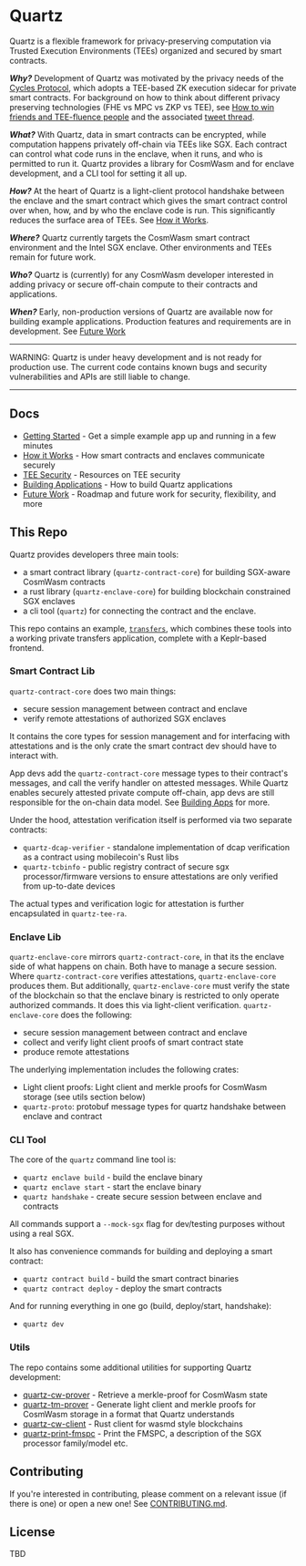 # Quartz

Quartz is a flexible framework for privacy-preserving computation via Trusted Execution
Environments (TEEs) organized and secured by smart contracts.

_**Why?**_ Development of Quartz was motivated by the privacy needs of the [Cycles Protocol][cycles],
which adopts a TEE-based ZK execution sidecar for private smart contracts. 
For background on how to think about different privacy preserving
technologies (FHE vs MPC vs ZKP vs TEE), see [How to win friends and TEE-fluence
people][how_to_win_friends_talk] and the associated [tweet
thread][how_to_win_friends_thread].

_**What?**_ With Quartz, data in smart contracts can be encrypted, while computation happens
privately off-chain via TEEs like SGX. Each contract can control what code runs in the
enclave, when it runs, and who is permitted to run it. Quartz provides
a library for CosmWasm and for enclave development, and a CLI tool for setting
it all up.

_**How?**_ At the heart of Quartz is a light-client protocol handshake between the enclave and the
smart contract which gives the smart contract control over when, how, and by who
the enclave code is run. This significantly reduces the surface area of TEEs.
See [How it Works][how_it_works].

_**Where?**_ Quartz currently targets the CosmWasm smart contract environment and the Intel SGX enclave. 
Other environments and TEEs remain for future work.

_**Who?**_ Quartz is (currently) for any CosmWasm developer interested in adding privacy or secure off-chain compute to their contracts and applications.

_**When?**_ Early, non-production versions of Quartz are available now for building
example applications. Production features and requirements are in development.
See [Future Work][future_work]

---

WARNING: Quartz is under heavy development and is not ready for production use.
The current code contains known bugs and security vulnerabilities and APIs are still liable to change.

---

## Docs

- [Getting Started][getting_started] - Get a simple example app up and running in a few minutes
- [How it Works][how_it_works] - How smart contracts and enclaves communicate securely
- [TEE Security][tees] - Resources on TEE security 
- [Building Applications][building_apps] - How to build Quartz applications
- [Future Work][future_work] - Roadmap and future work for security, flexibility, and
  more

## This Repo

Quartz provides developers three main tools:

- a smart contract library (`quartz-contract-core`) for building SGX-aware CosmWasm contracts
- a rust library (`quartz-enclave-core`) for building blockchain constrained SGX enclaves
- a cli tool (`quartz`) for connecting the contract and the enclave.

This repo contains an example, [`transfers`](/examples/transfers), which combines these
tools into a working private transfers application, complete with a Keplr-based
frontend.

### Smart Contract Lib

`quartz-contract-core` does two main things:

- secure session management between contract and enclave
- verify remote attestations of authorized SGX enclaves

It contains the core types for session management and for interfacing with attestations
and is the only crate the smart contract dev should have to interact with. 

App devs add the `quartz-contract-core` message types to their contract's messages, 
and call the verify handler on attested messages. While Quartz enables 
securely attested private compute off-chain, app devs are still responsible 
for the on-chain data model. See [Building Apps](/docs/building_apps.md) for more.

Under the hood, attestation verification itself is performed via two separate contracts:

- `quartz-dcap-verifier` - standalone implementation of dcap verification as a contract using
  mobilecoin's Rust libs
- `quartz-tcbinfo` - public registry contract of secure sgx processor/firmware versions to
  ensure attestations are only verified from up-to-date devices

The actual types and verification logic for attestation is further encapsulated in `quartz-tee-ra`.

### Enclave Lib

`quartz-enclave-core` mirrors `quartz-contract-core`, in that its the enclave side of what happens
on chain. Both have to manage a secure session. Where `quartz-contract-core` verifies
attestations, `quartz-enclave-core` produces them. But additionally, `quartz-enclave-core` must
verify the state of the blockchain so that the enclave binary is restricted to
only operate authorized commands. It does this via light-client verification.
`quartz-enclave-core` does the following:

- secure session management between contract and enclave
- collect and verify light client proofs of smart contract state
- produce remote attestations

The underlying implementation includes the following crates: 

* Light client proofs: Light client and merkle proofs for CosmWasm storage (see utils section below)
* `quartz-proto`: protobuf message types for quartz handshake between enclave and contract

### CLI Tool

The core of the `quartz` command line tool is:

- `quartz enclave build` - build the enclave binary
- `quartz enclave start` - start the enclave binary
- `quartz handshake` -  create secure session between enclave and contracts

All commands support a `--mock-sgx` flag for dev/testing purposes without using
a real SGX.

It also has convenience commands for building and deploying a smart
contract:

- `quartz contract build` - build the smart contract binaries
- `quartz contract deploy` - deploy the smart contracts 

And for running everything in one go (build, deploy/start, handshake): 
- `quartz dev`

### Utils

The repo contains some additional utilities for supporting Quartz development:

* [quartz-cw-prover](crates/utils/cw-prover) - Retrieve a merkle-proof for CosmWasm state
* [quartz-tm-prover](crates/utils/tm-prover) - Generate light client and merkle proofs for CosmWasm storage in a format that Quartz
  understands
* [quartz-cw-client](crates/utils/cw-client) - Rust client for wasmd
  style blockchains
* [quartz-print-fmspc](crates/utils/print-fmspc) - Print the FMSPC, a
  description of the SGX processor family/model etc.


## Contributing

If you're interested in contributing, please comment on a relevant issue (if there is one) or open a new one!
See [CONTRIBUTING.md](CONTRIBUTING.md).

## License

TBD

[cycles]: https://cycles.money
[getting_started]: /docs/getting_started.md
[how_it_works]: /docs/how_it_works.md
[building_apps]: /docs/building_apps.md
[tees]: /docs/tees.md
[future_work]: /docs/roadmap.md
[how_to_win_friends_talk]: https://www.youtube.com/watch?v=XwKIt5XYyqw
[how_to_win_friends_thread]: https://x.com/buchmanster/status/1816084691784720887
